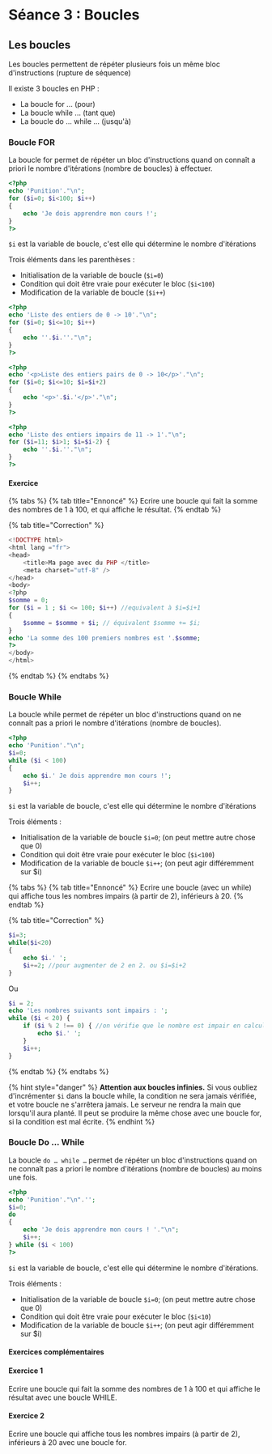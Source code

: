 # Séance 3 : Boucles

## Les boucles

Les boucles permettent de répéter plusieurs fois un même bloc d'instructions \(rupture de séquence\) 

Il existe 3 boucles en PHP : 

* La boucle for ... \(pour\) 
* La boucle while ... \(tant que\) 
* La boucle do ... while ... \(jusqu'à\)

### Boucle FOR

La boucle for permet de répéter un bloc d'instructions quand on connaît a priori le nombre d'itérations \(nombre de boucles\) à effectuer. 

```php
<?php 
echo 'Punition'."\n"; 
for ($i=0; $i<100; $i++)
{ 
    echo 'Je dois apprendre mon cours !';
} 
?>
```

`$i` est la variable de boucle, c'est elle qui détermine le nombre d'itérations

Trois éléments dans les parenthèses : 

* Initialisation de la variable de boucle \(`$i=0`\)
* Condition qui doit être vraie pour exécuter le bloc \(`$i<100`\)
* Modification de la variable de boucle \(`$i++`\)

```php
<?php 
echo 'Liste des entiers de 0 -> 10'."\n"; 
for ($i=0; $i<=10; $i++) 
{ 
    echo ''.$i.''."\n"; 
}
?>
```

```php
<?php
echo '<p>Liste des entiers pairs de 0 -> 10</p>'."\n";
for ($i=0; $i<=10; $i=$i+2) 
{
    echo '<p>'.$i.'</p>'."\n";
}
?>
```

```php
<?php
echo 'Liste des entiers impairs de 11 -> 1'."\n"; 
for ($i=11; $i>1; $i=$i-2) { 
    echo ''.$i.''."\n"; 
} 
?> 
```

#### Exercice

{% tabs %}
{% tab title="Ennoncé" %}
Ecrire une boucle qui fait la somme des nombres de 1 à 100, et qui affiche le résultat.
{% endtab %}

{% tab title="Correction" %}
```php
<!DOCTYPE html>
<html lang ="fr">
<head>
    <title>Ma page avec du PHP </title>
    <meta charset="utf-8" />
</head>
<body>
<?php
$somme = 0;
for ($i = 1 ; $i <= 100; $i++) //equivalent à $i=$i+1
{
    $somme = $somme + $i; // équivalent $somme += $i;
}
echo 'La somme des 100 premiers nombres est '.$somme;
?>
</body>
</html>
```
{% endtab %}
{% endtabs %}

### Boucle While

La boucle while permet de répéter un bloc d'instructions quand on ne connaît pas a priori le nombre d'itérations \(nombre de boucles\). 

```php
<?php 
echo 'Punition'."\n"; 
$i=0; 
while ($i < 100)
{
    echo $i.' Je dois apprendre mon cours !';
    $i++;
} 
```

`$i` est la variable de boucle, c'est elle qui détermine le nombre d'itérations 

Trois éléments : 

* Initialisation de la variable de boucle `$i=0`; \(on peut mettre autre chose que 0\) 
* Condition qui doit être vraie pour exécuter le bloc \(`$i<100`\) 
* Modification de la variable de boucle `$i++`; \(on peut agir différemment sur $i\)

{% tabs %}
{% tab title="Ennoncé" %}
Ecrire une boucle \(avec un while\) qui affiche tous les nombres impairs \(à partir de 2\), inférieurs à 20.
{% endtab %}

{% tab title="Correction" %}
```php
$i=3;
while($i<20)
{
    echo $i.' ';
    $i+=2; //pour augmenter de 2 en 2. ou $i=$i+2
}
```

Ou

```php
$i = 2;
echo 'Les nombres suivants sont impairs : ';
while ($i < 20) {
    if ($i % 2 !== 0) { //on vérifie que le nombre est impair en calculant le modula par 2. S'il est différent de 0, alors le nombre est impair
        echo $i.' ';
    }
    $i++;
}
```
{% endtab %}
{% endtabs %}

{% hint style="danger" %}
**Attention aux boucles infinies.** Si vous oubliez d'incrémenter `$i` dans la boucle while, la condition ne sera jamais vérifiée, et votre boucle ne s'arrêtera jamais. Le serveur ne rendra la main que lorsqu'il aura planté. Il peut se produire la même chose avec une boucle for, si la condition est mal écrite.
{% endhint %}

### Boucle Do ... While

La boucle `do … while …` permet de répéter un bloc d'instructions quand on ne connaît pas a priori le nombre d'itérations \(nombre de boucles\) au moins une fois. 

```php
<?php 
echo 'Punition'."\n".''; 
$i=0; 
do 
{ 
    echo 'Je dois apprendre mon cours ! '."\n"; 
    $i++; 
} while ($i < 100)
?> 
```

`$i` est la variable de boucle, c'est elle qui détermine le nombre d'itérations.

 Trois éléments : 

* Initialisation de la variable de boucle `$i=0`; \(on peut mettre autre chose que 0\) 
* Condition qui doit être vraie pour exécuter le bloc \(`$i<10`\) 
* Modification de la variable de boucle `$i++`; \(on peut agir différemment sur $i\) 

#### Exercices complémentaires

#### Exercice 1

Ecrire une boucle qui fait la somme des nombres de 1 à 100 et qui affiche le résultat avec une boucle WHILE.

#### Exercice 2

Ecrire une boucle qui affiche tous les nombres impairs \(à partir de 2\), inférieurs à 20 avec une boucle for.



